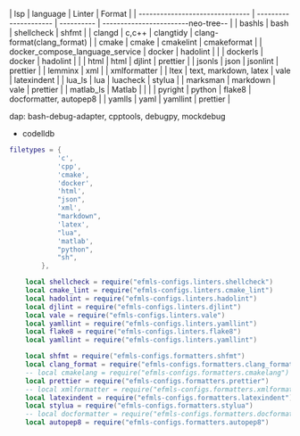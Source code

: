 | lsp                             | language              | Linter     | Format                     |
| ------------------------------- | --------------------- | ---------- | ------------------------neo-tree-- |
| bashls                          | bash                  | shellcheck | shfmt                      |
| clangd                          | c,c++                 | clangtidy  | clang-format(clang_format) |
| cmake                           | cmake                 | cmakelint  | cmakeformat                |
| docker_compose_language_service | docker                | hadolint   |                            |
| dockerls                        | docker                | hadolint   |                            |
| html                            | html                  | djlint     | prettier                   |
| jsonls                          | json                  | jsonlint   | prettier                   |
| lemminx                         | xml                   |            | xmlformatter               |
| ltex                            | text, markdown, latex | vale       | latexindent                |
| lua_ls                          | lua                   | luacheck   | stylua                     |
| marksman                        | markdown              | vale       | prettier                   |
| matlab_ls                       | Matlab                |            |                            |
| pyright                         | python                | flake8     | docformatter, autopep8     |
| yamlls                          | yaml                  | yamllint   | prettier                   |



dap: bash-debug-adapter, cpptools, debugpy, mockdebug

-   codelldb



```lua
filetypes = {
            'c',
            'cpp',
            'cmake',
            'docker',
            'html',
            "json",
            'xml',
            "markdown",
            'latex',
            "lua",
            'matlab',
            "python",
            "sh",
        },

    local shellcheck = require("efmls-configs.linters.shellcheck")
    local cmake_lint = require("efmls-configs.linters.cmake_lint")
    local hadolint = require("efmls-configs.linters.hadolint")
    local djlint = require("efmls-configs.linters.djlint")
    local vale = require("efmls-configs.linters.vale")
    local yamllint = require("efmls-configs.linters.yamllint")
    local flake8 = require("efmls-configs.linters.flake8")
    local yamllint = require("efmls-configs.linters.yamllint")

    local shfmt = require("efmls-configs.formatters.shfmt")
    local clang_format = require("efmls-configs.formatters.clang_format")
    -- local cmakelang = require("efmls-configs.formatters.cmakelang")
    local prettier = require("efmls-configs.formatters.prettier")
    -- local xmlformatter = require("efmls-configs.formatters.xmlformatter")
    local latexindent = require("efmls-configs.formatters.latexindent")
    local stylua = require("efmls-configs.formatters.stylua")
    -- local docformatter = require("efmls-configs.formatters.docformatter")
    local autopep8 = require("efmls-configs.formatters.autopep8")
```

